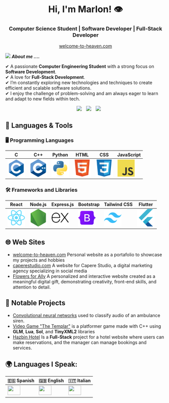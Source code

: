<h1 align="center">Hi, I'm Marlon! 👁️</h1>
<h3 align="center">Computer Science Student | Software Developer | Full-Stack Developer</h3>
<p align="center">
    <a href="https://welcome-to-heaven.com" target="_blank">welcome-to-heaven.com</a>
</p>

<img src="https://media.giphy.com/media/iY8CRBdQXODJSCERIr/giphy.gif" width="30px">&nbsp;***About me ....***

✔ A passionate **Computer Engineering Student** with a strong focus on **Software Development**.<br>
✔ A love for **Full-Stack Development**.<br>
✔ I’m constantly exploring new technologies and techniques to create efficient and scalable software solutions.<br>
✔ I enjoy the challenge of problem-solving and am always eager to learn and adapt to new fields within tech.<br>




<p align="center">

 <div align="center"  class="icons-social" style="margin-left: 10px;">
        <a style="margin-left: 10px;"  target="_blank" href="https://www.linkedin.com/in/marlon-mq-4a2a1221b">
			<img src="https://img.icons8.com/doodle/40/000000/linkedin--v2.png"></a>
        <a style="margin-left: 10px;" target="_blank" href="https://github.com/MarlonMQ">
		    <img src="https://img.icons8.com/doodle/40/000000/github--v1.png"></a>
        <a style="margin-left: 10px;" target="_blank" href="https://www.instagram.com/welcome__to_heaveen00/">
			<img src="https://img.icons8.com/doodle/40/000000/instagram-new--v2.png"></a>
      </div>

</p>

## 🚀 Languages & Tools

### 🖥️ Programming Languages
| C | C++ | Python | HTML | CSS | JavaScript |
|---|----|--------|------|-----|------------|
| <img src="https://github.com/devicons/devicon/blob/master/icons/c/c-original.svg" width="55" height="55"/> | <img src="https://github.com/devicons/devicon/blob/master/icons/cplusplus/cplusplus-original.svg" width="55" height="55"/> | <img src="https://github.com/devicons/devicon/blob/master/icons/python/python-original.svg" width="55" height="55"/> | <img src="https://github.com/devicons/devicon/blob/master/icons/html5/html5-original.svg" width="55" height="55"/> | <img src="https://github.com/devicons/devicon/blob/master/icons/css3/css3-original.svg" width="55" height="55"/> | <img src="https://github.com/devicons/devicon/blob/master/icons/javascript/javascript-original.svg" width="55" height="55"/> |

### 🛠️ Frameworks and Libraries  
| React | Node.js | Express.js | Bootstrap | Tailwind CSS | Flutter |
|---|--------|------------|-----------|--------------|---------|
| <img src="https://github.com/devicons/devicon/blob/master/icons/react/react-original.svg" width="55" height="55"/> | <img src="https://github.com/devicons/devicon/blob/master/icons/nodejs/nodejs-original.svg" width="55" height="55"/> | <img src="https://github.com/devicons/devicon/blob/master/icons/express/express-original.svg" width="55" height="55"/> | <img src="https://github.com/devicons/devicon/blob/master/icons/bootstrap/bootstrap-original.svg" width="55" height="55"/> | <img src="https://github.com/devicons/devicon/blob/master/icons/tailwindcss/tailwindcss-original.svg" width="55" height="55"/> | <img src="https://github.com/devicons/devicon/blob/master/icons/flutter/flutter-original.svg" width="55" height="55"/> |


## 🌐 Web Sites
- [welcome-to-heaven.com](https://welcome-to-heaven.com) Personal website as a portafolio to showcase my projects and hobbies
- [caperestudio.com](https://caperestudio.com/develop) A website for Capere Studio, a digital marketing agency specializing in social media
- [Flowers for Ally](https://welcome-to-heaven.com/ally) A personalized and interactive website created as a meaningful digital gift, demonstrating creativity, front-end skills, and attention to detail.


## 📂 Notable Projects
- [Convolutional neural networks](https://github.com/archibald-carrion/Convolutional-neural-networks-sound-classification) used to classify audio of an ambulance siren.
- [Video Game "The Templar"](https://github.com/archibald-carrion/Video-game-The-Templar) is a platformer game made with C++ using **GLM**, **Lua**, **Sol**, and **TinyXML2** libraries
- [Hazbin Hotel](https://git.ucr.ac.cr/MARLON.MURILLOQUESADA/fullstack-hotel-project-mlir)  Is a **Full-Stack** project for a hotel website where users can make reservations, and the manager can manage bookings and services.


## 🌍 Languages I Speak:
| 🇪🇸 Spanish | 🇬🇧 English | 🇮🇹 Italian |
|-------------|-------------|-------------|
| <img src="https://upload.wikimedia.org/wikipedia/commons/9/9a/Flag_of_Spain.svg" width="40" height="30"/> | <img src="https://upload.wikimedia.org/wikipedia/commons/a/a4/Flag_of_the_United_States.svg" width="40" height="30"/> | <img src="https://upload.wikimedia.org/wikipedia/commons/0/03/Flag_of_Italy.svg" width="40" height="30"/> |

